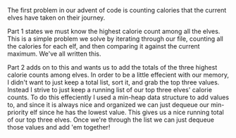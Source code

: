 The first problem in our advent of code is counting calories that the current elves have taken on their journey. 

Part 1 states we must know the highest calorie count among all the elves. This is a simple problem we solve by iterating through our file, 
	counting all the calories for each elf, and then comparing it against the current maximum. We've all written this.

Part 2 adds on to this and wants us to add the totals of the three highest calorie counts among elves. 
	In order to be a little effecient with our memory, I didn't want to just keep a total list, sort it, and grab the top three values.
	Instead I strive to just keep a running list of our top three elves' calorie counts. To do this effeciently I used a min-heap data structure
	to add values to, and since it is always nice and organized we can just dequeue our min-priority elf since he has the lowest value.
	This gives us a nice running total of our top three elves.
	Once we're through the list we can just dequeue those values and add 'em together!

